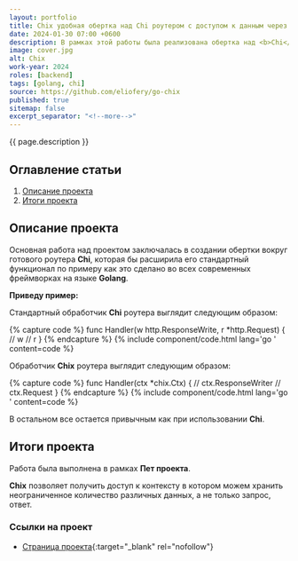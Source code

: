 ```yaml
---
layout: portfolio
title: Chix удобная обертка над Chi роутером с доступом к данным через контекст
date: 2024-01-30 07:00 +0600
description: В рамках этой работы была реализована обертка над <b>Chi</b> роутером, которая позволяет получать данный через контекст как во всех современных фреймворках на языке <b>Golang</b>.
image: cover.jpg
alt: Chix
work-year: 2024
roles: [backend]
tags: [golang, chi]
source: https://github.com/eliofery/go-chix
published: true
sitemap: false
excerpt_separator: "<!--more-->"
---
```


{{ page.description }}

<!--more-->

## <span class="attention">Оглавление</span> статьи

1. [Описание проекта](#intro)
2. [Итоги проекта](#total)

<h2 id="intro"><span class="attention">Описание</span> проекта</h2>

Основная работа над проектом заключалась в создании обертки вокруг готового роутера **Chi**, которая бы расширила его стандартный функционал по примеру как это сделано во всех современных фреймворках на языке <b>Golang</b>.

**Приведу пример:**

Стандартный обработчик **Chi** роутера выглядит следующим образом:

{% capture code %}
func Handler(w http.ResponseWrite, r *http.Request) {
  // w
  // r
}
{% endcapture %}
{% include component/code.html lang='go ' content=code %}

Обработчик **Chix** роутера выглядит следующим образом:

{% capture code %}
func Handler(ctx *chix.Ctx) {
  // ctx.ResponseWriter
  // ctx.Request
}
{% endcapture %}
{% include component/code.html lang='go ' content=code %}

В остальном все остается привычным как при использовании **Chi**.

<h2 id="total"><span class="attention">Итоги</span> проекта</h2>

Работа была выполнена в рамках **Пет проекта**.

**Chix** позволяет получить доступ к контексту в котором можем хранить неограниченное количество различных данных, а не только запрос, ответ.

<h3>Ссылки на проект</h3>

- [Страница проекта](https://github.com/eliofery/go-chix){:target="_blank" rel="nofollow"}
